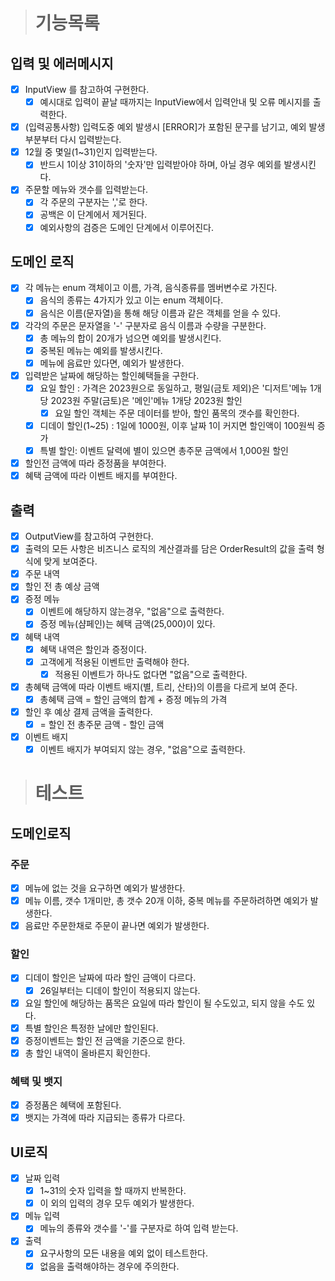 > # 기능목록
## 입력 및 에러메시지
 - [x] InputView 를 참고하여 구현한다.
   - [x] 예시대로 입력이 끝날 때까지는 InputView에서 입력안내 및 오류 메시지를 출력한다.
 - [x] (입력공통사항) 입력도중 예외 발생시 [ERROR]가 포함된 문구를 남기고, 예외 발생부분부터 다시 입력받는다.
 - [x] 12월 중 몇일(1~31)인지 입력받는다.
   - [x] 반드시 1이상 31이하의 '숫자'만 입력받아야 하며, 아닐 경우 예외를 발생시킨다.
 - [x] 주문할 메뉴와 갯수를 입력받는다.
   - [x] 각 주문의 구분자는 ','로 한다.
   - [x] 공백은 이 단계에서 제거된다.
   - [x] 예외사항의 검증은 도메인 단계에서 이루어진다.

## 도메인 로직
 - [x] 각 메뉴는 enum 객체이고 이름, 가격, 음식종류를 멤버변수로 가진다.
   - [x] 음식의 종류는 4가지가 있고 이는 enum 객체이다.
   - [x] 음식은 이름(문자열)을 통해 해당 이름과 같은 객체를 얻을 수 있다.
 - [x] 각각의 주문은 문자열을 '-' 구분자로 음식 이름과 수량을 구분한다.
   - [x] 총 메뉴의 합이 20개가 넘으면 예외를 발생시킨다.
   - [x] 중복된 메뉴는 예외를 발생시킨다.
   - [x] 메뉴에 음료만 있다면, 예외가 발생한다.

 - [x] 입력받은 날짜에 해당하는 할인혜택들을 구한다.
   - [x] 요일 할인 : 가격은 2023원으로 동일하고, 평일(금토 제외)은 '디저트'메뉴 1개당 2023원 주말(금토)은 '메인'메뉴 1개당 2023원 할인
     - [x] 요일 할인 객체는 주문 데이터를 받아, 할인 품목의 갯수를 확인한다.
   - [x] 디데이 할인(1~25) : 1일에 1000원, 이후 날짜 1이 커지면 할인액이 100원씩 증가
   - [x] 특별 할인: 이벤트 달력에 별이 있으면 총주문 금액에서 1,000원 할인
 - [x] 할인전 금액에 따라 증정품을 부여한다. 
 - [x] 혜택 금액에 따라 이벤트 배지를 부여한다.

## 출력
- [x] OutputView를 참고하여 구현한다.
- [x] 출력의 모든 사항은 비즈니스 로직의 계산결과를 담은 OrderResult의 값을 출력 형식에 맞게 보여준다.
- [x] 주문 내역
- [x] 할인 전 총 예상 금액
- [x] 증정 메뉴
   - [x] 이벤트에 해당하지 않는경우, "없음"으로 출력한다.
   - [x] 증정 메뉴(샴페인)는 혜택 금액(25,000)이 있다.
- [x] 혜택 내역
   - [x] 혜택 내역은 할인과 증정이다.
   - [x] 고객에게 적용된 이벤트만 출력해야 한다.
      - [x] 적용된 이벤트가 하나도 없다면 "없음"으로 출력한다.

- [x] 총혜택 금액에 따라 이벤트 배지(별, 트리, 산타)의 이름을 다르게 보여 준다.
   - [x] 총혜택 금액 = 할인 금액의 합계 + 증정 메뉴의 가격
- [x] 할인 후 예상 결제 금액을 출력한다.
   - [x] = 할인 전 총주문 금액 - 할인 금액
- [x] 이벤트 배지
   - [x] 이벤트 배지가 부여되지 않는 경우, "없음"으로 출력한다.

> # 테스트

## 도메인로직
### 주문
 - [x] 메뉴에 없는 것을 요구하면 예외가 발생한다.
 - [x] 메뉴 이름, 갯수 1개미만, 총 갯수 20개 이하, 중복 메뉴를 주문하려하면 예외가 발생한다.
 - [x] 음료만 주문한채로 주문이 끝나면 예외가 발생한다.

### 할인
 - [x] 디데이 할인은 날짜에 따라 할인 금액이 다르다.
   - [x] 26일부터는 디데이 할인이 적용되지 않는다.
 - [x] 요일 할인에 해당하는 품목은 요일에 따라 할인이 될 수도있고, 되지 않을 수도 있다.
 - [x] 특별 할인은 특정한 날에만 할인된다.
 - [x] 증정이벤트는 할인 전 금액을 기준으로 한다.
 - [x] 총 할인 내역이 올바른지 확인한다.

### 혜택 및 뱃지
 - [x] 증정품은 혜택에 포함된다.
 - [x] 뱃지는 가격에 따라 지급되는 종류가 다르다.

## UI로직
- [x] 날짜 입력
   - [x] 1~31의 숫자 입력을 할 때까지 반복한다.
   - [x] 이 외의 입력의 경우 모두 예외가 발생한다.
- [x] 메뉴 입력
   - [x] 메뉴의 종류와 갯수를 '-'를 구분자로 하여 입력 받는다.
- [x] 출력
   - [x] 요구사항의 모든 내용을 예외 없이 테스트한다.
   - [x] 없음을 출력해야하는 경우에 주의한다.